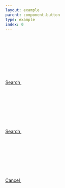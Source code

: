 ```yaml
---
layout: example
parent: component.button
type: example
index: 0
---
```


<div class="ds_button-group">
<a href="#" class="ds_button  ds_button--has-icon  ds_button--max">
    Search
    <svg class="ds_icon" aria-hidden="true" role="img"><use xlink:href="/assets/images/icons/icons.stack.svg#search"></use></svg>
</a><br />

<a href="#" class="ds_button  ds_button--small  ds_button--secondary  ds_button--has-icon">
    Search
    <svg class="ds_icon" aria-hidden="true" role="img"><use xlink:href="/assets/images/icons/icons.stack.svg#search"></use></svg>
</a><br />

<a href="#" class="ds_button  ds_button--cancel  ds_button--fixed  ds_button--has-icon">
    Cancel
    <svg class="ds_icon" aria-hidden="true" role="img"><use xlink:href="/assets/images/icons/icons.stack.svg#close-21"></use></svg>
</a>
</div>
